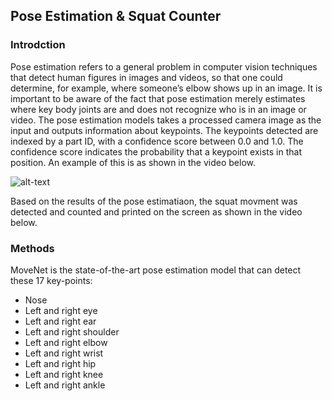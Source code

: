 ## Pose Estimation & Squat Counter

### Introdction 

Pose estimation refers to a general problem in computer vision techniques that detect human figures in images and videos, so that one could determine, for example, where someone’s elbow shows up in an image. It is important to be aware of the fact that pose estimation merely estimates where key body joints are and does not recognize who is in an image or video. The pose estimation models takes a processed camera image as the input and outputs information about keypoints. The keypoints detected are indexed by a part ID, with a confidence score between 0.0 and 1.0. The confidence score indicates the probability that a keypoint exists in that position. An example of this is as shown in the video below.

![alt-text](https://github.com/youssefHosni/Data-Science-Portofolio/blob/main/Computer%20Vision/Pose%20Estimation%20%26%20Squat%20Counter/jump.gif)

Based on the results of the pose estimatiaon, the squat movment was detected and counted and printed on the screen as shown in the video below.

### Methods 

 MoveNet is the state-of-the-art pose estimation model that can detect these 17 key-points:
 
* Nose
* Left and right eye
* Left and right ear
* Left and right shoulder
* Left and right elbow
* Left and right wrist
* Left and right hip
* Left and right knee
* Left and right ankle
